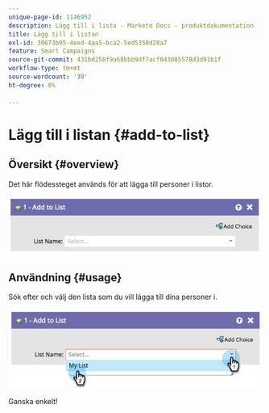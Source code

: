 ```yaml
---
unique-page-id: 1146952
description: Lägg till i lista - Marketo Docs - produktdokumentation
title: Lägg till i listan
exl-id: 30673b95-4eed-4aa5-bca2-5ed5350d28a7
feature: Smart Campaigns
source-git-commit: 431bd258f9a68bbb9df7acf043085578d3d91b1f
workflow-type: tm+mt
source-wordcount: '39'
ht-degree: 0%

---
```


# Lägg till i listan {#add-to-list}

## Översikt {#overview}

Det här flödessteget används för att lägga till personer i listor.

![](assets/image2014-9-22-10-3a41-3a33.png)

## Användning {#usage}

Sök efter och välj den lista som du vill lägga till dina personer i.

![](assets/image2014-9-22-10-3a41-3a40.png)

Ganska enkelt!
